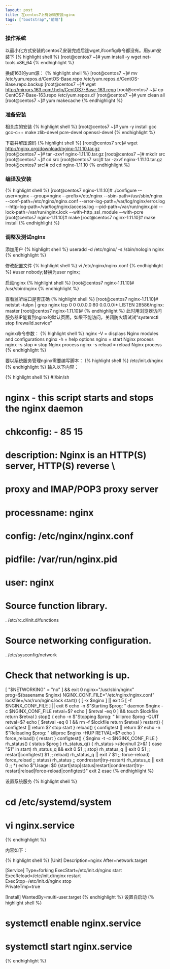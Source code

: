 ```yaml
---
layout: post
title: 在centos7上有源码安装nginx
tags: ["bootstrap","前端"]
---
```



### 操作系统

以最小化方式安装的centos7,安装完成后连wget,ifconfig命令都没有。用yum安装下
{% highlight shell %}
[root@centos7 ~]# yum install -y wget net-tools.x86_64
{% endhighlight %}

换成163的yum源：
{% highlight shell %}
[root@centos7 ~]# mv /etc/yum.repos.d/CentOS-Base.repo /etc/yum.repos.d/CentOS-Base.repo.backup
[root@centos7 ~]# wget http://mirrors.163.com/.help/CentOS7-Base-163.repo
[root@centos7 ~]# cp CentOS7-Base-163.repo /etc/yum.repos.d/
[root@centos7 ~]# yum clean all
[root@centos7 ~]# yum makecache
{% endhighlight %}

### 准备安装
相关库的安装
{% highlight shell %}
[root@centos7 ~]# yum -y install gcc gcc-c++ make zlib-devel pcre-devel openssl-devel
{% endhighlight %}

下载并解压源码
{% highlight shell %}
[root@centos7 src]#  wget http://nginx.org/download/nginx-1.11.10.tar.gz  
[root@centos7 ~]# tar -zxvf nginx-1.11.10.tar.gz 
[root@centos7 ~]# mkdir src
[root@centos7 ~]# cd src
[root@centos7 src]# tar -zxvf nginx-1.11.10.tar.gz 
[root@centos7 src]# cd  cd nginx-1.11.10
{% endhighlight %}

### 编译及安装

{% highlight shell %}
[root@centos7 nginx-1.11.10]#  ./configure --user=nginx --group=nginx --prefix=/etc/nginx --sbin-path=/usr/sbin/nginx --conf-path=/etc/nginx/nginx.conf --error-log-path=/var/log/nginx/error.log --http-log-path=/var/log/nginx/access.log --pid-path=/var/run/nginx.pid --lock-path=/var/run/nginx.lock --with-http_ssl_module --with-pcre
[root@centos7 nginx-1.11.10]# make
[root@centos7 nginx-1.11.10]# make install
{% endhighlight %}


### 调整及测试nginx

添加用户
{% highlight shell %}
 useradd -d /etc/nginx/ -s /sbin/nologin nginx
{% endhighlight %}

修改配置文件
{% highlight shell %}
vi /etc/nginx/nginx.conf
{% endhighlight %}
#user  nobody;替换为user nginx;

启动nginx
{% highlight shell %}
[root@centos7 nginx-1.11.10]# /usr/sbin/nginx
{% endhighlight %}

查看监听端口是否正确
{% highlight shell %}
[root@centos7 nginx-1.11.10]# netstat -tulpn | grep nginx
tcp        0      0 0.0.0.0:80              0.0.0.0:*               LISTEN      28586/nginx: master 
[root@centos7 nginx-1.11.10]# 
{% endhighlight %}
此时用浏览器访问服务器IP能看到nginx的默认页面，如果不能访问，关闭防火墙试试“systemctl stop firewalld.service”

nginx命令参数：
{% highlight shell %}
nginx -V = displays Nginx modules and configurations
nginx -h = help options
nginx = start Nginx process
nginx -s stop = stop Nginx process
nginx -s reload = reload Nginx process
{% endhighlight %}

要以系统服务管理nginx需要编写脚本：
{% highlight shell %}
/etc/init.d/nginx
{% endhighlight %}
输入以下内容：

{% highlight shell %}
#!/bin/sh
#
# nginx - this script starts and stops the nginx daemon
#
# chkconfig:   - 85 15
# description:  Nginx is an HTTP(S) server, HTTP(S) reverse \
#               proxy and IMAP/POP3 proxy server
# processname: nginx
# config:      /etc/nginx/nginx.conf
# pidfile:     /var/run/nginx.pid
# user:        nginx
# Source function library.
. /etc/rc.d/init.d/functions
# Source networking configuration.
. /etc/sysconfig/network
# Check that networking is up.
[ "$NETWORKING" = "no" ] && exit 0
nginx="/usr/sbin/nginx"
prog=$(basename $nginx)
NGINX_CONF_FILE="/etc/nginx/nginx.conf"
lockfile=/var/run/nginx.lock
start() {
[ -x $nginx ] || exit 5
[ -f $NGINX_CONF_FILE ] || exit 6
echo -n $"Starting $prog: "
daemon $nginx -c $NGINX_CONF_FILE
retval=$?
echo
[ $retval -eq 0 ] && touch $lockfile
return $retval
}
stop() {
echo -n $"Stopping $prog: "
killproc $prog -QUIT
retval=$?
echo
[ $retval -eq 0 ] && rm -f $lockfile
return $retval
}
restart() {
configtest || return $?
stop
start
}
reload() {
configtest || return $?
echo -n $"Reloading $prog: "
killproc $nginx -HUP
RETVAL=$?
echo
}
force_reload() {
restart
}
configtest() {
$nginx -t -c $NGINX_CONF_FILE
}
rh_status() {
status $prog
}
rh_status_q() {
rh_status >/dev/null 2>&1
}
case "$1" in
start)
rh_status_q && exit 0
$1
;;
stop)
rh_status_q || exit 0
$1
;;
restart|configtest)
$1
;;
reload)
rh_status_q || exit 7
$1
;;
force-reload)
force_reload
;;
status)
rh_status
;;
condrestart|try-restart)
rh_status_q || exit 0
;;
*)
echo $"Usage: $0 {start|stop|status|restart|condrestart|try-restart|reload|force-reload|configtest}"
exit 2
esac
{% endhighlight %}

设置系统服务
{% highlight shell %}
# cd /etc/systemd/system
# vi nginx.service
{% endhighlight %}

内容如下：

{% highlight shell %}
[Unit]
Description=nginx 
After=network.target 
  
[Service] 
Type=forking 
ExecStart=/etc/init.d/nginx start        
ExecReload=/etc/init.d/nginx restart        
ExecStop=/etc/init.d/nginx  stop        
PrivateTmp=true 
  
[Install] 
WantedBy=multi-user.target
{% endhighlight %}
设置自启动
{% highlight shell %}
# systemctl enable nginx.service
# systemctl start nginx.service
{% endhighlight %}